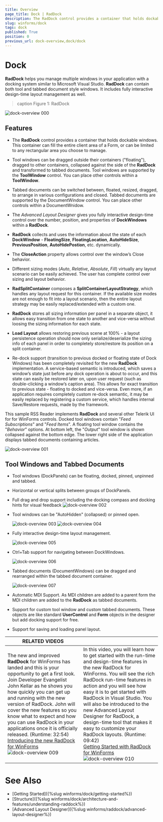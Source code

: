 ```yaml
---
title: Overview
page_title: Dock | RadDock
description: The RadDock control provides a container that holds dockable windows. This container can fill the entire client area of a Windows Form, or can be limited to any rectangular area you choose to manage.
slug: winforms/dock
tags: dock
published: True
position: 0
previous_url: dock-overview,dock/dock
---
```


# Dock

__RadDock__ helps you manage multiple windows in your application with a docking system similar to Microsoft Visual Studio. __RadDock__ can contain both tool and tabbed document style windows. It includes fully interactive design-time layout management as well.

>caption Figure 1: RadDock 

![dock-overview 000](images/dock-overview000.png)

## Features

* The __RadDock__ control provides a container that holds dockable windows. This container can fill the entire client area of a Form, or can be limited to any rectangular area you choose to manage.

* Tool windows can be dragged outside their containers ("floating"), dragged to other containers, collapsed against the side of the **RadDock** and transformed to tabbed documents. Tool windows are supported by the **ToolWindow** control. You can place other controls within a **ToolWindow**.

* Tabbed documents can be switched between, floated, resized, dragged, to arrange in various configurations and closed. Tabbed documents are supported by the DocumentWindow control. You can place other controls within a DocumentWnidow.
            
* The *Advanced Layout Designer* gives you fully interactive design-time control over the number, position, and properties of **DockWindows** within a __RadDock__.

* __RadDock__ collects and uses the information about the state of each **DockWindow** - **FloatingSize**, **FloatingLocation**, **AutoHideSize**, **PreviousPosition**, **AutoHidePostion**, etc. dynamically.

* The __CloseAction__ property allows control over the window’s Close behavior.

* Different sizing modes (*Auto*, *Relative*, *Absolute*, *Fill*) virtually any layout scenario can be easily achieved. The user has complete control over sizing and layout behavior.

* **RadSplitContainer** composes a **SplitContainerLayoutStrategy**, which handles any layout request for this container. If the available size modes are not enough to fit into a layout scenario, then the entire layout strategy may be easily replaced/extended with a custom one.

* __RadDock__ stores all sizing information per panel in a separate object, it allows easy transition from one state to another and vice-versa without loosing the sizing information for each state.            

* **Load Layout** allows restoring previous scene at 100% - a layout persistence operation should now only serialize/deserialize the sizing info of each panel in order to completely store/restore its position on a split container.

* Re-dock support (transition to previous docked or floating state of Dock Windows) has been completely revisited for the new **RadDock** implementation. A service-based semantic is introduced, which saves a window’s state just before any dock operation is about to occur, and this state can easily be restored later on, upon user request (such as double-clicking a window’s caption area). This allows for exact transition to previous state - floating to docked and vice-versa. Even more, if an application requires completely custom re-dock semantic, it may be easily replaced by registering a custom service, which handles internal Save/Restore requests, made by the framework.
            
This sample RSS Reader implements __RadDock__ and several other Telerik UI for for WinForms controls. Docked tool windows contain "*Feed Subscriptions*" and "*Feed Items*". A floating tool window contains the "*Behavior*" options. At bottom left, the "*Output*" tool window is shown collapsed against the bottom edge. The lower right side of the application displays tabbed documents containing articles.

![dock-overview 001](images/dock-overview001.png)

## Tool Windows and Tabbed Documents

* Tool windows (DockPanels) can be floating, docked, pinned, unpinned and tabbed.  

* Horizontal or vertical splits between groups of DockPanels.

* Full drag and drop support including the docking compass and docking hints for visual feedback
    ![dock-overview 002](images/dock-overview002.png)

* Tool windows can be "AutoHidden" (collapsed) or pinned open.  

    ![dock-overview 003](images/dock-overview003.png)
    ![dock-overview 004](images/dock-overview004.png)

* Fully interactive design-time layout management.

    ![dock-overview 005](images/dock-overview005.png)

* Ctrl+Tab support for navigating between DockWindows.
 
     ![dock-overview 006](images/dock-overview006.png)

* Tabbed documents (DocumentWindows) can be dragged and rearranged within the tabbed document container.

    ![dock-overview 007](images/dock-overview007.png)

* Automatic MDI Support. As MDI children are added to a parent form the MDI children are added to the **RadDock** as tabbed documents.

* Support for custom tool window and custom tabbed documents. These objects are like standard **UserControl** and **Form** objects in the designer but add docking support for free. 

* Support for saving and loading panel layout.

| RELATED VIDEOS |  |
| ------ | ------ |
|The new and improved __RadDock__ for WinForms has landed and this is your opportunity to get a first look. Join Developer Evangelist John Kellar as he shows you how quickly you can get up and running with the new version of RadDock. John will cover the new features so you know what to expect and how you can use RadDock in your applications once it is officially released. (Runtime: 32:54)<br>[ Introducing the new RadDock for WinForms ](http://www.telerik.com/videos/winforms/introducing-the-new-raddock-for-winforms)![dock-overview 009](images/dock-overview009.png)|In this video, you will learn how to get started with the run-time and design-time features in the new RadDock for WinForms. You will see the rich RadDock run-time features in action and you will see how easy it is to get started with RadDock in Visual Studio. You will also be introduced to the new Advanced Layout Designer for RadDock, a design-time tool that makes it easy to customize your RadDock layouts. (Runtime: 09:42)<br>[ Getting Started with RadDock for WinForms ](http://www.telerik.com/videos/winforms/getting-started-with-raddock-for-winforms)![dock-overview 010](images/dock-overview010.png)|

# See Also

* [Getting Started]({%slug winforms/dock/getting-started%})
* [Structure]({%slug winforms/dock/architecture-and-features/understanding-raddock%})     
* [Advanced Layout Designer]({%slug winforms/raddock/advanced-layout-designer%})     
